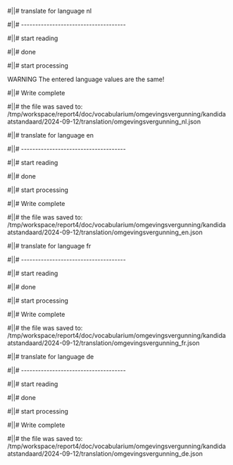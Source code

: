 #||# translate for language nl  

#||# -------------------------------------  

#||# start reading  

#||# done  

#||# start processing  

WARNING The entered language values are the same!  

#||# Write complete  

#||# the file was saved to: /tmp/workspace/report4/doc/vocabularium/omgevingsvergunning/kandidaatstandaard/2024-09-12/translation/omgevingsvergunning_nl.json  

#||# translate for language en  

#||# -------------------------------------  

#||# start reading  

#||# done  

#||# start processing  

#||# Write complete  

#||# the file was saved to: /tmp/workspace/report4/doc/vocabularium/omgevingsvergunning/kandidaatstandaard/2024-09-12/translation/omgevingsvergunning_en.json  

#||# translate for language fr  

#||# -------------------------------------  

#||# start reading  

#||# done  

#||# start processing  

#||# Write complete  

#||# the file was saved to: /tmp/workspace/report4/doc/vocabularium/omgevingsvergunning/kandidaatstandaard/2024-09-12/translation/omgevingsvergunning_fr.json  

#||# translate for language de  

#||# -------------------------------------  

#||# start reading  

#||# done  

#||# start processing  

#||# Write complete  

#||# the file was saved to: /tmp/workspace/report4/doc/vocabularium/omgevingsvergunning/kandidaatstandaard/2024-09-12/translation/omgevingsvergunning_de.json  

